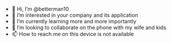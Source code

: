 - 👋 Hi, I’m @betterman10
- 👀 I’m interested in your company and its application
- 🌱 I’m currently learning more and more importantly
- 💞️ I’m looking to collaborate on the phone with my wife and kids
- 📫 How to reach me on this device is not available

<!---
betterman10/betterman10 is a ✨ special ✨ repository because its `README.md` (this file) appears on your GitHub profile.
You can click the Preview link to take a look at your changes.
--->

